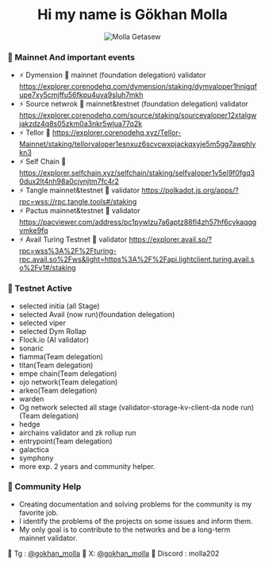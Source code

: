 <h1 align="center"> Hi my name is Gökhan Molla </h1>
<p align="center"> <img src="https://github-readme-stats.vercel.app/api?username=molla202&show_icons=true&theme=gotham" alt="Molla Getasew" />

### 🎪 Mainnet And important events
- ⚡ Dymension 🏃 mainnet (foundation delegation) validator https://explorer.corenodehq.com/dymension/staking/dymvaloper1hnjgqfupe7xy5cmjffu56fkpu4uva9sluh7mkh
- ⚡ Source netwrok 🏃 mainnet&testnet (foundation delegation) validator https://explorer.corenodehq.com/source/staking/sourcevaloper12xtalgwjakzdz4q8s05zkm0a3nkr5wlua77q2k
- ⚡ Tellor 🏃 https://explorer.corenodehq.xyz/Tellor-Mainnet/staking/tellorvaloper1esnxuz6scvcwxpjackqxyje5m5gg7awphlykn3
- ⚡ Self Chain 🏃 https://explorer.selfchain.xyz/selfchain/staking/selfvaloper1v5el9f0fgq30dux2lt4nh98a0cjvnjtm7fc4r2
- ⚡ Tangle mainnet&testnet 🏃 validator https://polkadot.js.org/apps/?rpc=wss://rpc.tangle.tools#/staking
- ⚡ Pactus mainnet&testnet 🏃 validator https://pacviewer.com/address/pc1pywlzu7a6aptz88fl4zh57hf6cykaqqgvmke9fq
- ⚡ Avail Turing Testnet 🏃 validator https://explorer.avail.so/?rpc=wss%3A%2F%2Fturing-rpc.avail.so%2Fws&light=https%3A%2F%2Fapi.lightclient.turing.avail.so%2Fv1#/staking

### 🏁 Testnet Active

- selected initia (all Stage)
- selected Avail (now run)(foundation delegation)
- selected viper
- selected Dym Rollap
- Flock.io (AI validator)
- sonaric
- fiamma(Team delegation)
- titan(Team delegation)
- empe chain(Team delegation)
- ojo network(Team delegation)
- arkeo(Team delegation)
- warden
- Og network selected all stage (validator-storage-kv-client-da node run)(Team delegation)
- hedge
- airchains validator and zk rollup run
- entrypoint(Team delegation)
- galactica
- symphony
- more exp. 2 years and community helper.

### 📣 Community Help

- Creating documentation and solving problems for the community is my favorite job.
- I identify the problems of the projects on some issues and inform them.
- My only goal is to contribute to the networks and be a long-term mainnet validator.

💬 Tg : [@gokhan_molla](https://t.me/gokhan_molla)
💬 X: [@gokhan_molla](https://x.com/gokhan_molla)
💬 Discord : molla202

